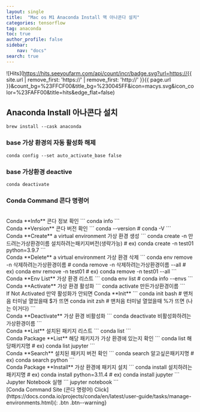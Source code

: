 ```yaml
---
layout: single
title:  "Mac os M1 Anaconda Install 맥 아나콘다 설치"
categories: tensorflow
tag: anaconda
toc: true
author_profile: false
sidebar:
    nav: "docs"
search: true
---
```


![Hits](https://hits.seeyoufarm.com/api/count/incr/badge.svg?url=https://{{ site.url | remove_first: 'https://' | remove_first: 'http://' }}{{ page.url }}&count_bg=%23FFCF00&title_bg=%230045FF&icon=macys.svg&icon_color=%23FAFF00&title=hits&edge_flat=false)

## Anaconda Install 아나콘다 설치  

```
brew install --cask anaconda
```  

### base 가상 환경의 자동 활성화 해제  
```
conda config --set auto_activate_base false
```  

### base 가상환경 deactive  
```
conda deactivate
```  

### Conda Command 콘다 명령어
<br />
Conda **Info** 콘다 정보 확인
```
conda info
```
<br />
Conda **Version** 콘다 버전 확인
```
conda --version # conda -V
```
<br />
Conda **Create** a virtual environment 가상 환경 생성
```
conda create -n 만드려는가상환경이름 설치하려는패키지버전(생략가능)
# ex) conda create -n test01 python=3.9.7
```
<br />
Conda **Delete** a virtual environment 가상 환경 삭제
```
conda env remove -n 삭제하려는가상환경이름 # conda remove -n 삭제하려는가상환경이름 --all
# ex) conda env remove -n test01
# ex) conda remove -n test01 --all
```
<br />
Conda **Env List** 가상 환경 리스트
```
conda env list # conda info --envs
```
<br />
Conda **Activate** 가상 환경 활성화
```
conda activate 만든가상환경이름
```
<br />
If Not Activated 만약 활성화가 안되면 Conda **Init**
```
conda init bash # 맨처음 터미널 열었을때 $가 뜨면
conda init zsh # 맨처음 터미널 열었을때 %가 뜨면 (나는 이거다)
```
<br />
Conda **Deactivate** 가상 환경 비활성화
```
conda deactivate 비활성화하려는가상환경이름
```
<br />
Conda **List** 설치된 패키지 리스트
```
conda list
```
<br />
Conda Package **List** 해당 패키지가 가상 환경에 있는지 확인
```
conda list 해당패키지명
# ex) conda list jupyter
```
<br />
Conda **Search** 설치된 패키지 버전 확인
```
conda search 알고싶은패키지명
# ex) conda search python
```
<br />
Conda Package **Install** 가상 환경에 패키지 설치
```
conda install 설치하려는패키지명
# ex) conda install python=3.11.4
# ex) conda install jupyter
```
<br />
Jupyter Notebook 실행  
```
jupyter notebook
```
<br />
[Conda Command Site (콘다 명령어) Click](https://docs.conda.io/projects/conda/en/latest/user-guide/tasks/manage-environments.html){: .btn .btn--warning}